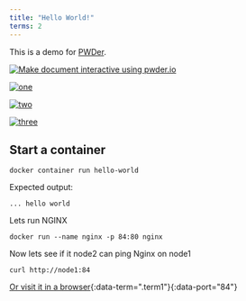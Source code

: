 ```yaml
---
title: "Hello World!"
terms: 2
---
```


This is a demo for [PWDer](http://github.com/jonocodes/pwder).

[![Make document interactive using pwder.io](https://img.shields.io/badge/make%20doc%20interactive-with%20pwder.io-orange.svg)](http://localhost:4567/pwderify)

[![one](https://raw.githubusercontent.com/jonocodes/pwder/master/static/pwderif.svg?raw=true)](http://localhost:4567/pwderify)

[![two](https://raw.githubusercontent.com/jonocodes/pwder/master/static/pwderif.png)](http://localhost:4567/pwderify)

[![three](https://travis-ci.org/openfaas/faas.svg?branch=master)](https://travis-ci.org/openfaas/faas)

## Start a container

```.term1
docker container run hello-world
```

Expected output:
```
... hello world
```

Lets run NGINX
```.term1
docker run --name nginx -p 84:80 nginx
```

Now lets see if it node2 can ping Nginx on node1
```.term2
curl http://node1:84
```

[Or visit it in a browser](/){:data-term=".term1"}{:data-port="84"}
